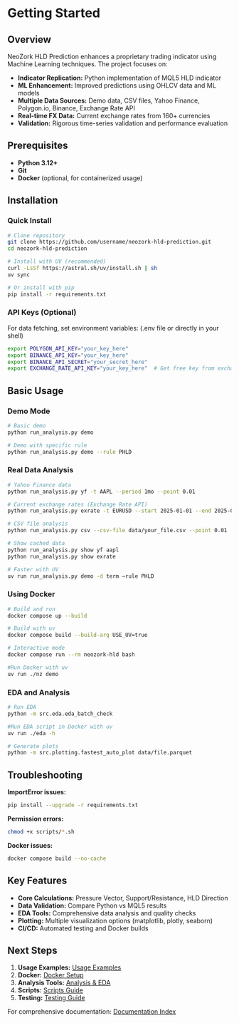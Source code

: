 # Getting Started

## Overview

NeoZork HLD Prediction enhances a proprietary trading indicator using Machine Learning techniques. The project focuses on:

- **Indicator Replication:** Python implementation of MQL5 HLD indicator
- **ML Enhancement:** Improved predictions using OHLCV data and ML models
- **Multiple Data Sources:** Demo data, CSV files, Yahoo Finance, Polygon.io, Binance, Exchange Rate API
- **Real-time FX Data:** Current exchange rates from 160+ currencies
- **Validation:** Rigorous time-series validation and performance evaluation

## Prerequisites

- **Python 3.12+**
- **Git**
- **Docker** (optional, for containerized usage)

## Installation

### Quick Install

```bash
# Clone repository
git clone https://github.com/username/neozork-hld-prediction.git
cd neozork-hld-prediction

# Install with UV (recommended)
curl -LsSf https://astral.sh/uv/install.sh | sh
uv sync

# Or install with pip
pip install -r requirements.txt
```

### API Keys (Optional)

For data fetching, set environment variables: (.env file or directly in your shell)

```bash
export POLYGON_API_KEY="your_key_here"
export BINANCE_API_KEY="your_key_here"
export BINANCE_API_SECRET="your_secret_here"
export EXCHANGE_RATE_API_KEY="your_key_here"  # Get free key from exchangerate-api.com
```

## Basic Usage

### Demo Mode
```bash
# Basic demo
python run_analysis.py demo

# Demo with specific rule
python run_analysis.py demo --rule PHLD
```

### Real Data Analysis
```bash
# Yahoo Finance data
python run_analysis.py yf -t AAPL --period 1mo --point 0.01

# Current exchange rates (Exchange Rate API)
python run_analysis.py exrate -t EURUSD --start 2025-01-01 --end 2025-06-01 --point 0.00001

# CSV file analysis
python run_analysis.py csv --csv-file data/your_file.csv --point 0.01

# Show cached data
python run_analysis.py show yf aapl
python run_analysis.py show exrate

# Faster with UV
uv run run_analysis.py demo -d term —rule PHLD
```

### Using Docker
```bash
# Build and run
docker compose up --build

# Build with uv
docker compose build --build-arg USE_UV=true 

# Interactive mode
docker compose run --rm neozork-hld bash

#Run Docker with uv
uv run ./nz demo
```


### EDA and Analysis
```bash
# Run EDA
python -m src.eda.eda_batch_check

#Run EDA script in Docker with uv
uv run ./eda -h

# Generate plots
python -m src.plotting.fastest_auto_plot data/file.parquet
```

## Troubleshooting

**ImportError issues:**
```bash
pip install --upgrade -r requirements.txt
```

**Permission errors:**
```bash
chmod +x scripts/*.sh
```

**Docker issues:**
```bash
docker compose build --no-cache
```

## Key Features

- **Core Calculations:** Pressure Vector, Support/Resistance, HLD Direction
- **Data Validation:** Compare Python vs MQL5 results
- **EDA Tools:** Comprehensive data analysis and quality checks
- **Plotting:** Multiple visualization options (matplotlib, plotly, seaborn)
- **CI/CD:** Automated testing and Docker builds

## Next Steps

1. **Usage Examples:** [Usage Examples](usage-examples.md) 
2. **Docker:** [Docker Setup](docker.md)
3. **Analysis Tools:** [Analysis & EDA](analysis-eda.md)
4. **Scripts:** [Scripts Guide](scripts.md)
5. **Testing:** [Testing Guide](testing.md)

For comprehensive documentation: [Documentation Index](index.md)
